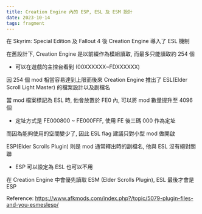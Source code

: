 ```yaml
---
title: Creation Engine 內的 ESP, ESL 及 ESM 設計
date: 2023-10-14
tags: fragment
---
```


在 Skyrim: Special Edition 及 Fallout 4 後 Creation Engine 導入了 ESL 機制

在舊設計下, Creation Engine 是以前綴作為模組讀取, 而最多只能讀取約 254 個
  * 可以在遊戲的主控台看到 (00XXXXXX~FDXXXXXX)

因 254 個 mod 相當容易達到上限而後來 Creation Engine 推出了 ESL(Elder Scroll Light Master) 的檔案設計以及副檔名

當 mod 檔案標記為 ESL 時, 他會放置於 FE0 內, 可以將 mod 數量提升至 4096 個
  * 定址方式是 FE000800 ~ FE000FFF, 使用 FE 後三碼 000 作為定址

而因為能夠使用的空間變少了, 因此 ESL flag 建議只對小型 mod 做開啟

ESP(Elder Scrolls Plugin) 則是 mod 通常釋出時的副檔名, 他與 ESL 沒有絕對關聯
  * ESP 可以設定為 ESL 也可以不用

在 Creation Engine 中會優先讀取 ESM (Elder Scrolls Plugin), ESL 最後才會是 ESP

Reference: https://www.afkmods.com/index.php?/topic/5079-plugin-files-and-you-esmeslesp/

